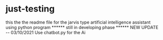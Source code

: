 # just-testing
this the the readme file for the jarvis type
artificial intelligence assistant using python program
******  still in developing phase  ******
NEW UPDATE -- 03/10/2021
Use chatbot.py for the Ai
